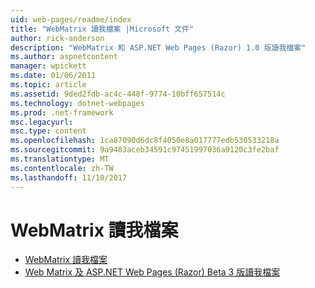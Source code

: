 ```yaml
---
uid: web-pages/readme/index
title: "WebMatrix 讀我檔案 |Microsoft 文件"
author: rick-anderson
description: "WebMatrix 和 ASP.NET Web Pages (Razor) 1.0 版讀我檔案"
ms.author: aspnetcontent
manager: wpickett
ms.date: 01/06/2011
ms.topic: article
ms.assetid: 9ded2fdb-ac4c-448f-9774-10bff657514c
ms.technology: dotnet-webpages
ms.prod: .net-framework
msc.legacyurl: 
msc.type: content
ms.openlocfilehash: 1ca87090d6dc8f4050e8a017777edb530533218a
ms.sourcegitcommit: 9a9483aceb34591c97451997036a9120c3fe2baf
ms.translationtype: MT
ms.contentlocale: zh-TW
ms.lasthandoff: 11/10/2017
---
```

<a name="webmatrix-readme"></a>WebMatrix 讀我檔案
====================
- [WebMatrix 讀我檔案](overview.md)
- [Web Matrix 及 ASP.NET Web Pages (Razor) Beta 3 版讀我檔案](beta3.md)
